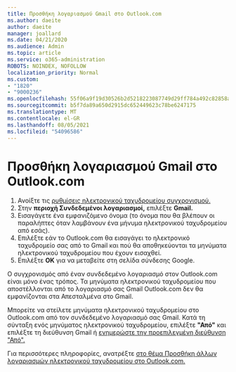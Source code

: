 ```yaml
---
title: Προσθήκη λογαριασμού Gmail στο Outlook.com
ms.author: daeite
author: daeite
manager: joallard
ms.date: 04/21/2020
ms.audience: Admin
ms.topic: article
ms.service: o365-administration
ROBOTS: NOINDEX, NOFOLLOW
localization_priority: Normal
ms.custom:
- "1820"
- "9000236"
ms.openlocfilehash: 55f06a9f19d30526b2d5218223087749d29ff784a492c82858aaeacbd6166391
ms.sourcegitcommit: b5f7da89a650d2915dc652449623c78be6247175
ms.translationtype: MT
ms.contentlocale: el-GR
ms.lasthandoff: 08/05/2021
ms.locfileid: "54096586"
---
```

# <a name="add-your-gmail-account-to-outlookcom"></a>Προσθήκη λογαριασμού Gmail στο Outlook.com

1. Ανοίξτε τις [ρυθμίσεις ηλεκτρονικού ταχυδρομείου συγχρονισμού.](https://go.microsoft.com/fwlink/?linkid=875264)
2. Στην **περιοχή Συνδεδεμένοι λογαριασμοί,** επιλέξτε **Gmail.**
3. Εισαγάγετε ένα εμφανιζόμενο όνομα (το όνομα που θα βλέπουν οι παραλήπτες όταν λαμβάνουν ένα μήνυμα ηλεκτρονικού ταχυδρομείου από εσάς).
4. Επιλέξτε εάν το Outlook.com θα εισαγάγει το ηλεκτρονικό ταχυδρομείο σας από το Gmail και πού θα αποθηκεύονται τα μηνύματα ηλεκτρονικού ταχυδρομείου που έχουν εισαχθεί.
5. Επιλέξτε **OK** για να μεταβείτε στη σελίδα σύνδεσης Google.

Ο συγχρονισμός από έναν συνδεδεμένο λογαριασμό στον Outlook.com είναι μόνο ένας τρόπος. Τα μηνύματα ηλεκτρονικού ταχυδρομείου που αποστέλλονται από το λογαριασμό σας Gmail Outlook.com δεν θα εμφανίζονται στα Απεσταλμένα στο Gmail.

Μπορείτε να στείλετε μηνύματα ηλεκτρονικού ταχυδρομείου στο Outlook.com από τον συνδεδεμένο λογαριασμό σας Gmail. Κατά τη σύνταξη ενός μηνύματος ηλεκτρονικού ταχυδρομείου, επιλέξτε **"Από"** και επιλέξτε τη διεύθυνση Gmail ή [ενημερώστε την προεπιλεγμένη διεύθυνση "Από".](https://go.microsoft.com/fwlink/?linkid=875264)

Για περισσότερες πληροφορίες, ανατρέξτε [στο θέμα Προσθήκη άλλων λογαριασμών ηλεκτρονικού ταχυδρομείου στο Outlook.com.](https://support.office.com/article/c5224df4-5885-4e79-91ba-523aa743f0ba?wt.mc_id=Office_Outlook_com_Alchemy)